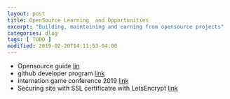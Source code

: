 ```yaml
---
layout: post
title: OpenSource Learning  and Opportunities
excerpt: "Building, maintaining and earning from opensource projects"
categories: dlog
tags: [ TODO ]
modified: 2019-02-20T14:11:53-04:00
---
```


* Opensource guide [lin](https://opensource.guide/getting-paid/)
* github developer program [link](https://developer.github.com/program/)
* internation game conference 2019 [link](http://icgj19.gameconf.org/)
* Securing site with SSL certificatre with LetsEncrypt [link](https://letsencrypt.org/getting-started/)



